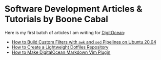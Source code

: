# Software Development Articles & Tutorials by Boone Cabal

Here is my first batch of articles I am writing for [DigitOcean](https://digitalocean.com):

- [How to Build Custom Filters with `awk` and `sed` Pipelines on Ubuntu 20.04](https://github.com/boonecabaldev)
- [How to Create a Lightweight Dotfiles Repository](https://github.com/boonecabaldev)
- [How to Make DigitalOcean Markdown Vim Plugin](https://github.com/boonecabaldev)